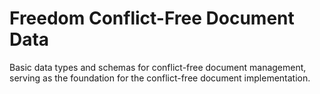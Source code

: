 # Freedom Conflict-Free Document Data

Basic data types and schemas for conflict-free document management, serving as the foundation for the conflict-free document implementation.
